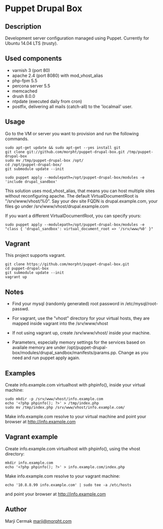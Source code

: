 # Puppet Drupal Box

## Description
Development server configuration managed using Puppet.
Currently for Ubuntu 14.04 LTS (trusty).

## Used components
-    varnish 3 (port 80)
-    apache 2.4  (port 8080) with mod_vhost_alias
-    php-fpm 5.5
-    percona server 5.5
-    memcached
-    drush 8.0.0
-    ntpdate (executed daily from cron)
-    postfix, delivering all mails (catch-all) to the 'localmail' user.

## Usage
Go to the VM or server you want to provision and run the following commands.

```
sudo apt-get update && sudo apt-get --yes install git
git clone git://github.com/morpht/puppet-drupal-box.git /tmp/puppet-drupal-box
sudo mv /tmp/puppet-drupal-box /opt/
cd /opt/puppet-drupal-box/
git submodule update --init

sudo puppet apply --modulepath=/opt/puppet-drupal-box/modules -e 'include drupal_sandbox'
```
This solution uses mod_vhost_alias, that means you can host multiple sites without reconfiguring apache.
The default VirtualDocumentRoot is "/srv/www/vhost/%0".
Say your dev site FQDN is drupal.example.com, your files go under /srv/www/vhost/drupal.example.com

If you want a different VirtualDocumentRoot, you can specify yours:
```
sudo puppet apply --modulepath=/opt/puppet-drupal-box/modules -e "class { 'drupal_sandbox': virtual_document_root => '/srv/www/%0' }"
```

## Vagrant
This project supports vagrant.
```
git clone https://github.com/morpht/puppet-drupal-box.git
cd puppet-drupal-box
git submodule update --init
vagrant up
```

## Notes
-   Find your mysql (randomly generated) root password in /etc/mysql/root-passwd.


-   For vagrant, use the "vhost" directory for your virtual hosts, they are mapped inside vagrant into the /srv/www/vhost

-   If not using vagrant up, create /srv/www/vhost/ inside your machine.

-   Parameters, especially memory settings for the services based on availale memory are under /opt/puppet-drupal-box/modules/drupal_sandbox/manifests/params.pp. Change as you need and run puppet apply again.

## Examples
Create info.example.com virtualhost with phpinfo(), inside your virtual machine:
```
sudo mkdir -p /srv/www/vhost/info.example.com
echo '<?php phpinfo(); ?>' > /tmp/index.php
sudo mv /tmp/index.php /srv/www/vhost/info.example.com/

```
Make info.example.com resolve to your virtual machine and point your browser at http://info.example.com

## Vagrant example
Create info.example.com virtualhost with phpinfo(), using the vhost directory:
```
mkdir info.example.com
echo '<?php phpinfo(); ?>' > info.example.com/index.php
```
Make info.example.com resolve to your vagrant machine:
```
echo '10.8.8.99 info.example.com' | sudo tee -a /etc/hosts
```
and point your browser at http://info.example.com


## Author
Marji Cermak <marji@morpht.com>
